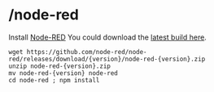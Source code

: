 # /node-red

Install [Node-RED](https://nodered.org/docs/getting-started/installation)
You could download the [latest build here](https://github.com/node-red/node-red/releases/latest).

```
wget https://github.com/node-red/node-red/releases/download/{version}/node-red-{version}.zip
unzip node-red-{version}.zip
mv node-red-{version} node-red
cd node-red ; npm install
```
